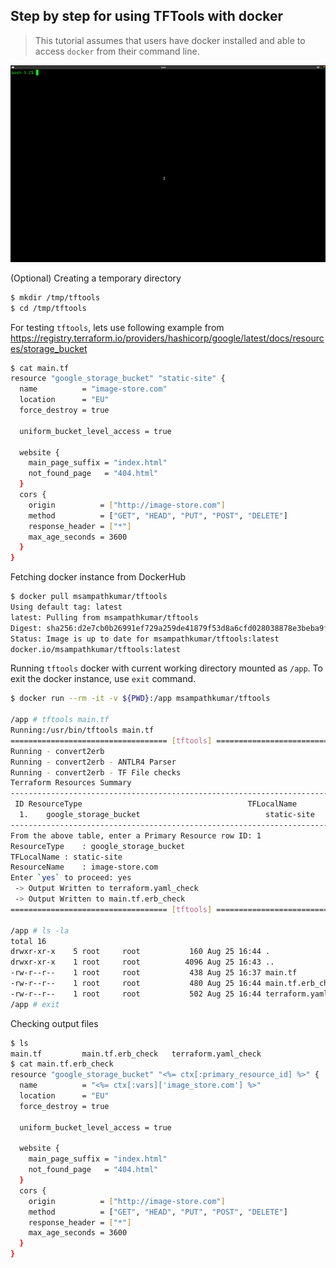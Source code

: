 ## Step by step for  using TFTools with docker

> This tutorial assumes that users have docker installed and able to access `docker` from their command line.

![Docker Animation GIF](cli_docker_example.gif)

(Optional) Creating a temporary directory

```bash
$ mkdir /tmp/tftools
$ cd /tmp/tftools
```

For testing `tftools`, lets use following example from https://registry.terraform.io/providers/hashicorp/google/latest/docs/resources/storage_bucket

```bash
$ cat main.tf
resource "google_storage_bucket" "static-site" {
  name          = "image-store.com"
  location      = "EU"
  force_destroy = true

  uniform_bucket_level_access = true

  website {
    main_page_suffix = "index.html"
    not_found_page   = "404.html"
  }
  cors {
    origin          = ["http://image-store.com"]
    method          = ["GET", "HEAD", "PUT", "POST", "DELETE"]
    response_header = ["*"]
    max_age_seconds = 3600
  }
}
```

Fetching docker instance from DockerHub
```bash
$ docker pull msampathkumar/tftools
Using default tag: latest
latest: Pulling from msampathkumar/tftools
Digest: sha256:d2e7cb0b26991ef729a259de41879f53d8a6cfd028038878e3beba9f04f742f2
Status: Image is up to date for msampathkumar/tftools:latest
docker.io/msampathkumar/tftools:latest
```

Running `tftools` docker with current working directory mounted as `/app`. To exit the docker instance, use `exit` command.

```bash
$ docker run --rm -it -v ${PWD}:/app msampathkumar/tftools

/app # tftools main.tf
Running:/usr/bin/tftools main.tf
=================================== [tftools] ===================================
Running - convert2erb
Running - convert2erb - ANTLR4 Parser
Running - convert2erb - TF File checks
Terraform Resources Summary
--------------------------------------------------------------------------------------------------------------
 ID	ResourceType                                     TFLocalName                            ResourceName
  1.	google_storage_bucket                            static-site                         image-store.com
--------------------------------------------------------------------------------------------------------------
From the above table, enter a Primary Resource row ID: 1
ResourceType	: google_storage_bucket
TFLocalName	: static-site
ResourceName	: image-store.com
Enter `yes` to proceed: yes
 -> Output Written to terraform.yaml_check
 -> Output Written to main.tf.erb_check
=================================== [tftools] ===================================

/app # ls -la
total 16
drwxr-xr-x    5 root     root           160 Aug 25 16:44 .
drwxr-xr-x    1 root     root          4096 Aug 25 16:43 ..
-rw-r--r--    1 root     root           438 Aug 25 16:37 main.tf
-rw-r--r--    1 root     root           480 Aug 25 16:44 main.tf.erb_check
-rw-r--r--    1 root     root           502 Aug 25 16:44 terraform.yaml_check
/app # exit
```

Checking output files
```bash
$ ls
main.tf			main.tf.erb_check	terraform.yaml_check
$ cat main.tf.erb_check
resource "google_storage_bucket" "<%= ctx[:primary_resource_id] %>" {
  name          = "<%= ctx[:vars]['image_store.com'] %>"
  location      = "EU"
  force_destroy = true

  uniform_bucket_level_access = true

  website {
    main_page_suffix = "index.html"
    not_found_page   = "404.html"
  }
  cors {
    origin          = ["http://image-store.com"]
    method          = ["GET", "HEAD", "PUT", "POST", "DELETE"]
    response_header = ["*"]
    max_age_seconds = 3600
  }
}
```
